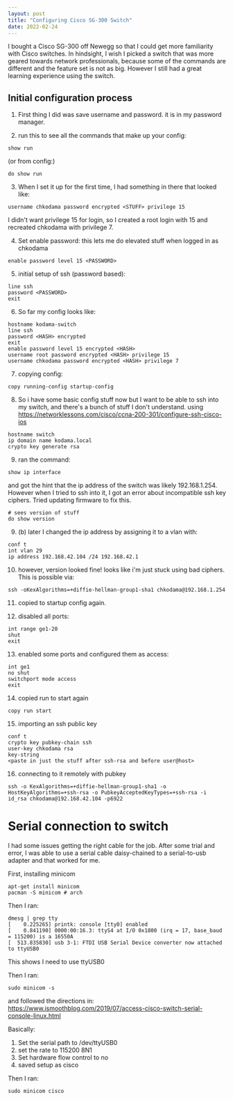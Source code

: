 ```yaml
---
layout: post
title: "Configuring Cisco SG-300 Switch"
date: 2022-02-24
---
```



I bought a Cisco SG-300 off Newegg so that I could get more familiarity with Cisco switches. In hindsight, I wish I picked a switch that was more geared towards network professionals, because some of the commands are different and the feature set is not as big. However I still had a great learning experience using the switch.

## Initial configuration process

1. First thing I did was save username and password. it is in my password manager.

2. run this to see all the commands that make up your config:

```
show run 
```

(or from config:)

```
do show run
```

3. When I set it up for the first time, I had something in there that looked like:

```
username chkodama password encrypted <STUFF> privilege 15
```

I didn't want privilege 15 for login, so I created a root login with 15 and recreated chkodama with privilege 7.

4. Set enable password: this lets me do elevated stuff when logged in as chkodama

```
enable password level 15 <PASSWORD>
```

5. initial setup of ssh (password based):

```
line ssh
password <PASSWORD>
exit
```

6. So far my config looks like:

```
hostname kodama-switch                                
line ssh
password <HASH> encrypted
exit
enable password level 15 encrypted <HASH>
username root password encrypted <HASH> privilege 15
username chkodama password encrypted <HASH> privilege 7
```

7. copying config: 

```
copy running-config startup-config 
```

8. So i have some basic config stuff now but I want to be able to ssh into my switch, and there's a bunch of stuff I don't understand. using https://networklessons.com/cisco/ccna-200-301/configure-ssh-cisco-ios

```
hostname switch
ip domain name kodama.local
crypto key generate rsa
```

9. ran the command:

```
show ip interface
```

and got the hint that the ip address of the switch was likely 192.168.1.254. However when I tried to ssh into it, I got an error about incompatible ssh key ciphers. Tried updating firmware to fix this.


```
# sees version of stuff
do show version 
```

9. (b) later I changed the ip address by assigning it to a vlan with:

```
conf t
int vlan 29
ip address 192.168.42.104 /24 192.168.42.1
```

10. however, version looked fine! looks like i'm just stuck using bad ciphers. This is possible via:

```
ssh -oKexAlgorithms=+diffie-hellman-group1-sha1 chkodama@192.168.1.254
```

11. copied to startup config again.

12. disabled all ports:

```
int range ge1-20
shut
exit
```

13. enabled some ports and configured them as access:

```
int ge1
no shut
switchport mode access
exit
```

14. copied run to start again

```
copy run start
```

15. importing an ssh public key

```
conf t
crypto key pubkey-chain ssh
user-key chkodama rsa
key-string
<paste in just the stuff after ssh-rsa and before user@host>
```

16. connecting to it remotely with pubkey

```
ssh -o KexAlgorithms=+diffie-hellman-group1-sha1 -o HostKeyAlgorithms=+ssh-rsa -o PubkeyAcceptedKeyTypes=+ssh-rsa -i id_rsa chkodama@192.168.42.104 -p6922
```
  
  
# Serial connection to switch

I had some issues getting the right cable for the job. After some trial and error, I was able to use a serial cable daisy-chained to a serial-to-usb adapter and that worked for me. 

First, installing minicom 
```
apt-get install minicom
pacman -S minicom # arch
```

Then I ran:
```
dmesg | grep tty
[    0.225265] printk: console [tty0] enabled
[    0.841190] 0000:00:16.3: ttyS4 at I/O 0x1800 (irq = 17, base_baud = 115200) is a 16550A
[  513.835830] usb 3-1: FTDI USB Serial Device converter now attached to ttyUSB0
```

This shows I need to use ttyUSB0

Then I ran:

```
sudo minicom -s
```

and followed the directions in: https://www.ismoothblog.com/2019/07/access-cisco-switch-serial-console-linux.html

Basically: 

1. Set the serial path to /dev/ttyUSB0
2. set the rate to 115200 8N1
3. Set hardware flow control to no
4. saved setup as cisco

Then I ran:

```
sudo minicom cisco
```